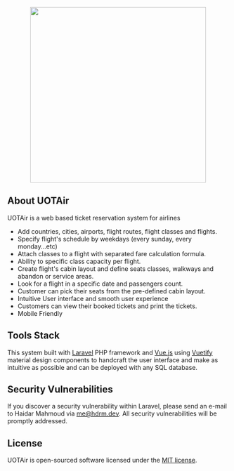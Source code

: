 <p align="center"><img src="https://i.imgur.com/mK8XPDQ.png" width="400"></p>


## About UOTAir

UOTAir is a web based ticket reservation system for airlines
 
- Add countries, cities, airports, flight routes, flight classes and flights.
- Specify flight's schedule by weekdays (every sunday, every monday...etc) 
- Attach classes to a flight with separated fare calculation formula. 
- Ability to specific class capacity per flight.  
- Create flight's cabin layout and define seats classes, walkways and abandon or service areas.
- Look for a flight in a specific date and passengers count.
- Customer can pick their seats from the pre-defined cabin layout.
- Intuitive User interface and smooth user experience
- Customers can view their booked tickets and print the tickets.
- Mobile Friendly

## Tools Stack

This system built with [Laravel](https://laravel.com/docs) PHP framework and [Vue.js](https://vuejs.org) using [Vuetify](https://vuetifyjs.com/en/) material design components to handcraft the user interface and make as intuitive as possible and can be deployed with any SQL database.

## Security Vulnerabilities

If you discover a security vulnerability within Laravel, please send an e-mail to Haidar Mahmoud via [me@hdrm.dev](mailto:me@hdrm.dev). All security vulnerabilities will be promptly addressed.

## License

UOTAir is open-sourced software licensed under the [MIT license](https://opensource.org/licenses/MIT).

